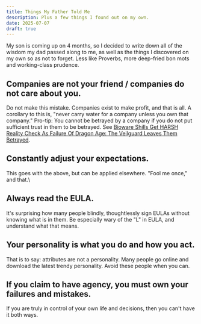 ```yaml
---
title: Things My Father Told Me
description: Plus a few things I found out on my own.
date: 2025-07-07
draft: true
---
```

My son is coming up on 4 months, so I decided to write down all of the wisdom my dad passed along to me, as well as the things I discovered on my own so as not to forget. Less like Proverbs, more deep-fried bon mots and working-class prudence.

## Companies are not your friend / companies do not care about you.
Do not make this mistake. Companies exist to make profit, and that is all. A corollary to this is, "never carry water for a company unless you own that company."
Pro-tip: You cannot be betrayed by a company if you do not put sufficient trust in them to be betrayed. See [Bioware Shills Get HARSH Reality Check As Failure Of Dragon Age: The Veilguard Leaves Them Betrayed](https://m.youtube.com/watch?v=972sWLLcqoU).

## Constantly adjust your expectations.
This goes with the above, but can be applied elsewhere. "Fool me once," and that.\

## Always read the EULA.
It's surprising how many people blindly, thoughtlessly sign EULAs without knowing what is in them. Be especially wary of the "L" in EULA, and understand what that means.

## Your personality is what you do and how you act.
That is to say: attributes are not a personality. Many people go online and download the latest trendy personality. Avoid these people when you can.

## If you claim to have agency, you must own your failures and mistakes.
If you are truly in control of your own life and decisions, then you can't have it both ways.
